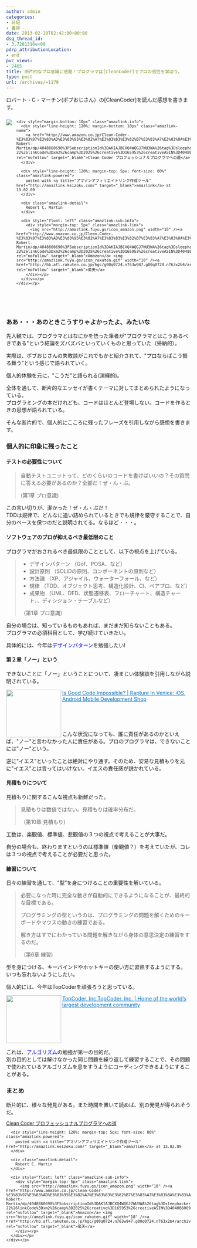 ```yaml
---
author: admin
categories:
- 日記
- 書評
date: 2013-02-10T02:42:00+00:00
dsq_thread_id:
- 3.7281316e+09
pdrp_attributionLocation:
- end
pvc_views:
- 2465
title: 断片的なプロ意識に感銘！プログラマは[CleanCoder]でプロの感性を学ぼう。
type: post
url: /archives/=1179
---
```


ロバート・C・マーチン(ポブおじさん）の[CleanCoder]を読んだ感想を書きます。

<div style="text-align: left; padding-bottom: 20px; zoom: 1; font-size: small; overflow: hidden" class="amazlink-box">
  <div style="clear: both" class="amazlink-list">
    <div style="margin: 0px 12px 1px 0px; float: left" class="amazlink-image">
      <a href="http://www.amazon.co.jp/Clean-Coder-%E3%83%97%E3%83%AD%E3%83%95%E3%82%A7%E3%83%83%E3%82%B7%E3%83%A7%E3%83%8A%E3%83%AB%E3%83%97%E3%83%AD%E3%82%B0%E3%83%A9%E3%83%9E%E3%81%B8%E3%81%AE%E9%81%93-Robert-Martin/dp/4048860690%3FSubscriptionId%3DAKIAJBCXQ4WQGJ7WU3WA%26tag%3Dsleephacker-22%26linkCode%3Dxm2%26camp%3D2025%26creative%3D165953%26creativeASIN%3D4048860690" rel="nofollow" target="_blank"><img style="border-bottom-style: none; border-left-style: none; border-top-style: none; border-right-style: none" src="http://ecx.images-amazon.com/images/I/51dv8ZDoLBL._SL160_.jpg" /></a>
    </div>
    
    <div style="margin-bottom: 10px" class="amazlink-info">
      <div style="line-height: 120%; margin-bottom: 10px" class="amazlink-name">
        <a href="http://www.amazon.co.jp/Clean-Coder-%E3%83%97%E3%83%AD%E3%83%95%E3%82%A7%E3%83%83%E3%82%B7%E3%83%A7%E3%83%8A%E3%83%AB%E3%83%97%E3%83%AD%E3%82%B0%E3%83%A9%E3%83%9E%E3%81%B8%E3%81%AE%E9%81%93-Robert-Martin/dp/4048860690%3FSubscriptionId%3DAKIAJBCXQ4WQGJ7WU3WA%26tag%3Dsleephacker-22%26linkCode%3Dxm2%26camp%3D2025%26creative%3D165953%26creativeASIN%3D4048860690" rel="nofollow" target="_blank">Clean Coder プロフェッショナルプログラマへの道</a>
      </div>
      
      <div style="line-height: 120%; margin-top: 5px; font-size: 80%" class="amazlink-powered">
        posted with <a title="アマゾンアフィリエイトリンク作成ツール" href="http://amazlink.keizoku.com/" target="_blank">amazlink</a> at 13.02.09
      </div>
      
      <div class="amazlink-detail">
        Robert C. Martin
      </div>
      
      <div style="float: left" class="amazlink-sub-info">
        <div style="margin-top: 5px" class="amazlink-link">
          <img src="http://amazlink.fuyu.gs/icon_amazon.png" width="18" /><a href="http://www.amazon.co.jp/Clean-Coder-%E3%83%97%E3%83%AD%E3%83%95%E3%82%A7%E3%83%83%E3%82%B7%E3%83%A7%E3%83%8A%E3%83%AB%E3%83%97%E3%83%AD%E3%82%B0%E3%83%A9%E3%83%9E%E3%81%B8%E3%81%AE%E9%81%93-Robert-Martin/dp/4048860690%3FSubscriptionId%3DAKIAJBCXQ4WQGJ7WU3WA%26tag%3Dsleephacker-22%26linkCode%3Dxm2%26camp%3D2025%26creative%3D165953%26creativeASIN%3D4048860690" rel="nofollow" target="_blank">Amazon</a> <img src="http://amazlink.fuyu.gs/icon_rakuten.gif" width="18" /><a href="http://hb.afl.rakuten.co.jp/hgc/g00q0724.n763w947.g00q0724.n763x2b4/archives/c=http%3A%2F%2Fbooks.rakuten.co.jp%2Frb%2F11529693%2F&m=http%3A%2F%2Fm.rakuten.co.jp%2Frms%2Fmsv%2FItem%3Fn%3D11529693%26surl%3Dbook" rel="nofollow" target="_blank">楽天</a>
        </div></p>
      </div></p>
    </div></p>
  </div></p>
</div>

&#160;

### ああ・・・あのときこうすりゃよかったよ、みたいな

先入観では、プログラマとはなにかを悟った筆者が"プログラマとはこうあるべきである"という結論をズバズバといっていくものと思っていた（帰納的）。

実際は、ポブおじさんの失敗談がこれでもかと紹介されて、"プロならばこう振る舞う"という感じで語られていく。

個人的体験を元に，"こうだ"と語られる(演繹的)。

全体を通して、断片的なエッセイが書くテーマに対してまとめられたようになっている。   
プログラミングの本だけれども、コードはほとんど登場しない。コードを作るときの思想が語られている。

そんな断片的で、個人的にこころに残ったフレーズを引用しながら感想を書きます。

### 個人的に印象に残ったこと

#### テストの必要性について

> 自動テストユニットって、どのくらいのコードを書けばいいの？その質問に答える必要があるのか？全部だ！ぜ・ん・ぶ。
> 
> (第1章 プロ意識)

この言い切りが、潔かった！ぜ・ん・ぶだ！   
TDDは規律で、どんなに追い詰められているときでも規律を厳守することで、自分のペースを保つのだと説明されてる。なるほど・・・。

#### ソフトウェアのプロが抑えるべき最低限のこと

プログラマがおされるべき最低限のこととして、以下の視点を上げている。

>   * デザインパターン （Gof、POSA、など） 
>   * 設計原則 （SOLIDの原則、コンポーネントの原則など） 
>   * 方法論 （XP、アジャイル、ウォーターフォール、など） 
>   * 規律 （TDD、オブジェクト思考、構造化設計、CI、ペアプロ、など） 
>   * 成果物 （UML、DFD、状態遷移表、フローチャート、構造チャート、、ディシジョン・テーブルなど） 
> 
> （第1章 プロ意識）

自分の場合は、知っているものもあれば、まだまだ知らないこともある。   
プログラマの必須科目として、学び続けていきたい。 

具体的には、今年は<font color="#0000ff">デザインパターン</font>を勉強したい!

#### 第２章「ノー」という

できないことに「ノー」ということについて、凄まじい体験談を引用しながら説明されている。

<a href="http://raptureinvenice.com/is-good-code-impossible/" target="_blank"><img class="alignleft" border="0" alt="" align="left" src="http://capture.heartrails.com/150x130/shadow?http://raptureinvenice.com/is-good-code-impossible/" width="150" height="130" /></a> <a style="color: #0070c5" href="http://raptureinvenice.com/is-good-code-impossible/" target="_blank">Is Good Code Impossible? | Rapture In Venice: iOS, Android Mobile Development Shop</a>  <img border="0" alt="" src="http://b.hatena.ne.jp/entry/image/http://raptureinvenice.com/is-good-code-impossible/" />

&#160;

&#160;

こんな状況になっても、誰に責任があるのかといえば、"ノー"と言わなかった人に責任がある。プロのプログラマは、できないことには"ノー"という。

逆に"イエス"といったことは絶対にやり通す。そのため、安易な見積もりを元に"イエス"とは言ってはいけない。イエスの責任感が説かれている。

#### 見積もりについて

見積もりに関するこんな視点も新鮮だった。

> 見積もりは数値ではない。見積もりは確率分布だ。
> 
> （第10章 見積もり)

工数は、楽観値、標準値、悲観値の３つの視点で考えることが大事だ。

自分の場合も、終わりますというのは標準値（楽観値？）を考えていたが、コレは３つの視点で考えることが必要だと思った。

#### 練習について

日々の練習を通して、"型”を身につけることの重要性を解いている。

> 必要になった時に完全な動きが自動的にできるようになることが、最終的な目標である。
> 
> プログラミングの型というのは、プログラミングの問題を解くためのキーボードやマウスの動きの練習である。
> 
> 解き方はすでにわかっている問題を解きながら身体の意思決定の練習をするのだ。
> 
> （第6章 練習)

型を身につける、キーバインドやホットキーの使い方に習熟するようにする。   
いつも忘れないようにしたい。

個人的には、今年はTopCoderを頑張ろうと思っている。

<a href="http://www.topcoder.com/" target="_blank"><img class="alignleft" border="0" alt="" align="left" src="http://capture.heartrails.com/150x130/shadow?http://www.topcoder.com/" width="150" height="130" /></a> <a style="color: #0070c5" href="http://www.topcoder.com/" target="_blank">TopCoder, Inc.TopCoder, Inc. | Home of the world&#8217;s largest development community</a>    <img border="0" alt="" src="http://b.hatena.ne.jp/entry/image/http://www.topcoder.com/" />  <br style="clear: both" />

これは、<font color="#0000ff">アルゴリズム</font>の勉強が第一の目的だ。   
別の目的としては解けなかった同じ問題を繰り返して練習することで、その問題で使われているアルゴリズムを息をすうようにコーディングできるようにすることがある。

### まとめ

断片的に、様々な発見がある。また時間を置いて読めば、別の発見が得られそうだ。

<div style="text-align: left; padding-bottom: 20px; zoom: 1; font-size: small; overflow: hidden" class="amazlink-box">
  <div style="clear: both" class="amazlink-list">
    <div style="margin-bottom: 10px" class="amazlink-info">
      <div style="line-height: 120%; margin-bottom: 10px" class="amazlink-name">
        <a href="http://www.amazon.co.jp/Clean-Coder-%E3%83%97%E3%83%AD%E3%83%95%E3%82%A7%E3%83%83%E3%82%B7%E3%83%A7%E3%83%8A%E3%83%AB%E3%83%97%E3%83%AD%E3%82%B0%E3%83%A9%E3%83%9E%E3%81%B8%E3%81%AE%E9%81%93-Robert-Martin/dp/4048860690%3FSubscriptionId%3DAKIAJBCXQ4WQGJ7WU3WA%26tag%3Dsleephacker-22%26linkCode%3Dxm2%26camp%3D2025%26creative%3D165953%26creativeASIN%3D4048860690" rel="nofollow" target="_blank">Clean Coder プロフェッショナルプログラマへの道</a>
      </div>
      
      <div style="line-height: 120%; margin-top: 5px; font-size: 80%" class="amazlink-powered">
        posted with <a title="アマゾンアフィリエイトリンク作成ツール" href="http://amazlink.keizoku.com/" target="_blank">amazlink</a> at 13.02.09
      </div>
      
      <div class="amazlink-detail">
        Robert C. Martin
      </div>
      
      <div style="float: left" class="amazlink-sub-info">
        <div style="margin-top: 5px" class="amazlink-link">
          <img src="http://amazlink.fuyu.gs/icon_amazon.png" width="18" /><a href="http://www.amazon.co.jp/Clean-Coder-%E3%83%97%E3%83%AD%E3%83%95%E3%82%A7%E3%83%83%E3%82%B7%E3%83%A7%E3%83%8A%E3%83%AB%E3%83%97%E3%83%AD%E3%82%B0%E3%83%A9%E3%83%9E%E3%81%B8%E3%81%AE%E9%81%93-Robert-Martin/dp/4048860690%3FSubscriptionId%3DAKIAJBCXQ4WQGJ7WU3WA%26tag%3Dsleephacker-22%26linkCode%3Dxm2%26camp%3D2025%26creative%3D165953%26creativeASIN%3D4048860690" rel="nofollow" target="_blank">Amazon</a> <img src="http://amazlink.fuyu.gs/icon_rakuten.gif" width="18" /><a href="http://hb.afl.rakuten.co.jp/hgc/g00q0724.n763w947.g00q0724.n763x2b4/archives/c=http%3A%2F%2Fbooks.rakuten.co.jp%2Frb%2F11529693%2F&m=http%3A%2F%2Fm.rakuten.co.jp%2Frms%2Fmsv%2FItem%3Fn%3D11529693%26surl%3Dbook" rel="nofollow" target="_blank">楽天</a>
        </div></p>
      </div></p>
    </div></p>
  </div></p>
</div>